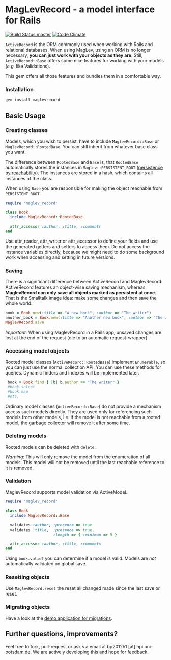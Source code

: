 # MagLevRecord - a model interface for Rails
[![Build Status master](https://travis-ci.org/knub/maglevrecord.png?branch=master)](https://travis-ci.org/knub/maglevrecord)
[![Code Climate](https://codeclimate.com/github/knub/maglevrecord.png)](https://codeclimate.com/github/knub/maglevrecord)

```ActiveRecord``` is the ORM commonly used when working with Rails and relational databases.
When using MagLev, using an ORM is no longer necessary, **you can just work with your objects as they are**.
Still, ```ActiveRecord::Base``` offers some nice features for working with your models (*e.g.* like Validations).

This gem offers all those features and bundles them in a comfortable way.

### Installation

```gem install maglevrecord```


## Basic Usage

### Creating classes

Models, which you wish to persist, have to include ```MaglevRecord::Base``` or ```MaglevRecord::RootedBase```.
You can still inherit from whatever base class you want.

The difference between ```RootedBase``` and ```Base``` is, that ```RootedBase``` automatically stores the
instances in ```Maglev::PERSISTENT_ROOT``` ([persistence by reachability](http://maglevity.wordpress.com/2010/01/17/persistence-by-reachability/)).
The instances are stored in a hash, which contains all instances of the class.

When using ```Base``` you are responsible for making the object reachable from ```PERSISTENT_ROOT```.


```ruby
require 'maglev_record'

class Book
  include MaglevRecord::RootedBase
  
  attr_accessor :author, :title, :comments
end
```
Use attr_reader, attr_writer or attr_accessor to define your fields and use the generated getters and setters to access them. Do not access the instance variables directly, because we might need to do some background work when accessing and setting in future versions.

### Saving

There is a significant difference between ActiveRecord and MaglevRecord: ActiveRecord features an object-wise saving mechanism, whereas **MaglevRecord can only save all objects marked as persistent at once**. That is the Smalltalk image idea: make some changes and then save the whole world.

```ruby
book = Book.new(:title => "A new book", :author => "The writer")
another_book = Book.new(:title => "Another new book", :author => "The writer")
MaglevRecord.save
```

*Important:* When using MaglevRecord in a Rails app, unsaved changes are lost at the end of the request (die to an automatic request-wrapper).

### Accessing model objects

Rooted model classes (```ActiveRecord::RootedBase```) implement ```Enumerable```, so you can just use the normal collection API.
You can use these methods for queries. Dynamic finders and indexes will be implemented later.
```ruby
 book = Book.find { |b| b.author == "The writer" }
 #book.select
 #book.map
 #etc.
```

Ordinary model classes (```ActiveRecord::Base```) do not provide a mechanism access such models directly. They are used only for referencing such models from other models, i.e. if the model is not reachable from a rooted model, the garbage collector will remove it after some time.

### Deleting models

Rooted models can be deleted with ```delete```. 

*Warning:* This will only remove the model from the enumeration of all models. This model will not be removed until the last reachable reference to it is removed.

### Validation

MaglevRecord supports model validation via ActiveModel.

```ruby
require 'maglev_record'

class Book
  include MaglevRecord::Base
  
  validates :author, :presence => true
  validates :title,  :presence => true,
                     :length => { :minimum => 5 }

  attr_accessor :author, :title, :comments
end
```

Using ```book.valid?``` you can determine if a model is valid. Models are *not* automatically validated on global save.

### Resetting objects

Use ```MaglevRecord.reset``` the reset all changed made since the last save or reset.


### Migrating objects

Have a look at the [demo application for migrations](https://github.com/niccokunzmann/maglevrecord-demo/blob/master/README.md).

## Further questions, improvements?

Feel free to fork, pull-request or ask via email at bp2012h1 [at] hpi.uni-potsdam.de.
We are actively developing this and hope for feedback.
